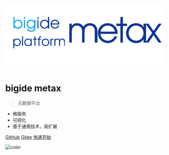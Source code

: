 ![logo](_media/bigide_metax.png)

# bigide metax

> 元数据平台

* 微服务
* 可视化
* 基于通用技术，易扩展

[GitHub](https://github.com/bigide/bigide-metax/)
[Gitee](https://gitee.com/bigide/bigide-metax/)
[快速开始](quickstart.md)



![color](#FFF)